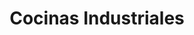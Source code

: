 ---
title: "Cocinas Industriales"
url: /barrios-unidos/cocinas-industriales/
shop: piezas de automóviles
---